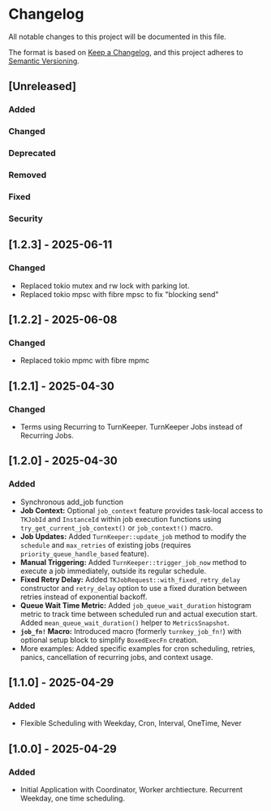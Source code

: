 # Changelog
All notable changes to this project will be documented in this file.

The format is based on [Keep a Changelog](https://keepachangelog.com/en/1.0.0/),
and this project adheres to [Semantic Versioning](https://semver.org/spec/v2.0.0.html).

## [Unreleased]
### Added

### Changed

### Deprecated

### Removed

### Fixed

### Security

## [1.2.3] - 2025-06-11

### Changed
- Replaced tokio mutex and rw lock with parking lot.
- Replaced tokio mpsc with fibre mpsc to fix "blocking send"

## [1.2.2] - 2025-06-08

### Changed
- Replaced tokio mpmc with fibre mpmc

## [1.2.1] - 2025-04-30

### Changed
- Terms using Recurring to TurnKeeper. TurnKeeper Jobs instead of Recurring Jobs.

## [1.2.0] - 2025-04-30
### Added
- Synchronous add_job function
- **Job Context:** Optional `job_context` feature provides task-local access to `TKJobId` and `InstanceId` within job execution functions using `try_get_current_job_context()` or `job_context!()` macro.
- **Job Updates:** Added `TurnKeeper::update_job` method to modify the `schedule` and `max_retries` of existing jobs (requires `priority_queue_handle_based` feature).
- **Manual Triggering:** Added `TurnKeeper::trigger_job_now` method to execute a job immediately, outside its regular schedule.
- **Fixed Retry Delay:** Added `TKJobRequest::with_fixed_retry_delay` constructor and `retry_delay` option to use a fixed duration between retries instead of exponential backoff.
- **Queue Wait Time Metric:** Added `job_queue_wait_duration` histogram metric to track time between scheduled run and actual execution start. Added `mean_queue_wait_duration()` helper to `MetricsSnapshot`.
- **`job_fn!` Macro:** Introduced macro (formerly `turnkey_job_fn!`) with optional setup block to simplify `BoxedExecFn` creation.
- More examples: Added specific examples for cron scheduling, retries, panics, cancellation of recurring jobs, and context usage.

## [1.1.0] - 2025-04-29
### Added
- Flexible Scheduling with Weekday, Cron, Interval, OneTime, Never

## [1.0.0] - 2025-04-29
### Added
- Initial Application with Coordinator, Worker archtiecture. Recurrent Weekday, one time scheduling.
